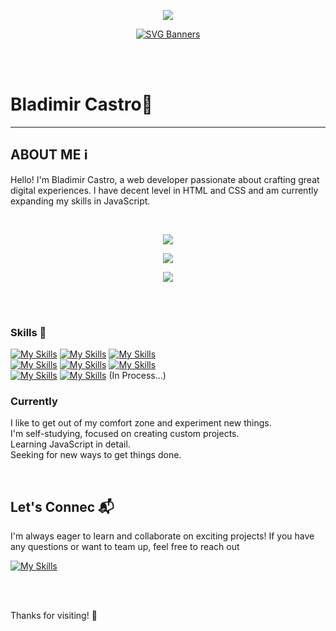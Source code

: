 <p align="center" >
  
<img  src="https://komarev.com/ghpvc/?username=blad232x&color=green"/>
</p>
<p align="center">
  <a href="https://github.com/Akshay090/svg-banners">
    <img src="https://svg-banners.vercel.app/api?type=typeWriter&text1=Bladimir%20Castro%20💻&width=1000&height=150" alt="SVG Banners">
  </a>
</p>
<br>
<br>

# Bladimir Castro💼

---

## **ABOUT ME** ℹ️
Hello! I'm Bladimir Castro, a web developer passionate about crafting great digital experiences. I have decent level in HTML and CSS and am currently expanding my skills in JavaScript.

<br>

<p align="center">  
<img  src="https://github-readme-stats.vercel.app/api/top-langs/?username=blad232&theme=shadow_green&hide_border=false&border_color=28b463&layout=compact" />
</p>
<p align="center">  
  
<img align="center" src="https://github-readme-stats.vercel.app/api?username=blad232&show_icons=true&theme=shadow_green&border_color=28b463&hide_border=false" />
</p>

<p align="center">  
<img  src="https://github-readme-streak-stats.herokuapp.com/?user=blad232&theme=shadow_green&hide_border=false&border=28b463"/> 
</p>
<br/>
<br/>



### Skills 🚀
[![My Skills](https://skillicons.dev/icons?i=html)](https://www.w3schools.com/html/)
[![My Skills](https://skillicons.dev/icons?i=css)](https://developer.mozilla.org/es/docs/Web/CSS)
[![My Skills](https://skillicons.dev/icons?i=vscode)](https://code.visualstudio.com/)<br/>
[![My Skills](https://skillicons.dev/icons?i=windows)](https://www.microsoft.com/es-es/windows?r=1)
[![My Skills](https://skillicons.dev/icons?i=git)](https://git-scm.com/)
[![My Skills](https://skillicons.dev/icons?i=github)](https://github.com/)<br/>
[![My Skills](https://skillicons.dev/icons?i=js)](https://developer.mozilla.org/es/docs/Web/JavaScript)
[![My Skills](https://skillicons.dev/icons?i=nodejs)](https://nodejs.org/en)
(In Process...)





### Currently 
I like to get out of my comfort zone and experiment new things.
<br>
I'm self-studying, focused on creating custom projects.
<br>
Learning JavaScript in detail.
<br>
Seeking for new ways to get things done.


  

<br>


## **Let's Connec** 📬
I'm always eager to learn and collaborate on exciting projects! If you have any questions or want to team up, feel free to reach out
<br/>

[![My Skills](https://skillicons.dev/icons?i=gmail,linkedin,twitter&theme=light&perline=1)](https://skillicons.dev)
 
<br>
<br>


  Thanks for visiting! 👋

